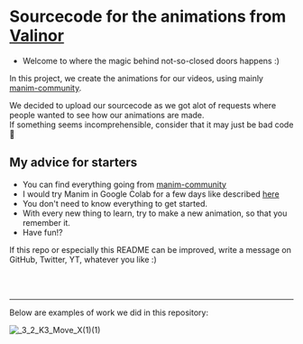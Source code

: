 # Sourcecode for the animations from [Valinor](https://www.youtube.com/channel/UCj-6F_YIsOgW0RjxHhYFyQw)

- Welcome to where the magic behind not-so-closed doors happens :)

In this project, we create the animations for our videos, using mainly [manim-community](https://www.manim.community).



We decided to upload our sourcecode as we got alot of requests where people wanted to see how our animations are made.  
If something seems incomprehensible, consider that it may just be bad code🥴


## My advice for starters

- You can find everything going from  [manim-community](https://www.manim.community)
- I would try Manim in Google Colab for a few days like
  described [here](https://docs.manim.community/en/stable/installation/jupyter.html#google-colaboratory)
- You don't need to know everything to get started.
- With every new thing to learn, try to make a new animation, so that you remember it.
- Have fun!?

If this repo or especially this README can be improved, write a message on GitHub, Twitter, YT, whatever you like :)

<br>
<br>
<hr>
Below are examples of work we did in this repository:

![_3_2_K3_Move_X(1)(1)](https://user-images.githubusercontent.com/25711926/133859412-3cee9253-7619-45df-8450-26c294790fde.gif)
